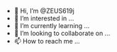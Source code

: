 - 👋 Hi, I’m @ZEUS619j
- 👀 I’m interested in ...
- 🌱 I’m currently learning ...
- 💞️ I’m looking to collaborate on ...
- 📫 How to reach me ...

<!---
ZEUS619j/ZEUS619j is a ✨ special ✨ repository because its `README.md` (this file) appears on your GitHub profile.
You can click the Preview link to take a look at your changes.
--->
